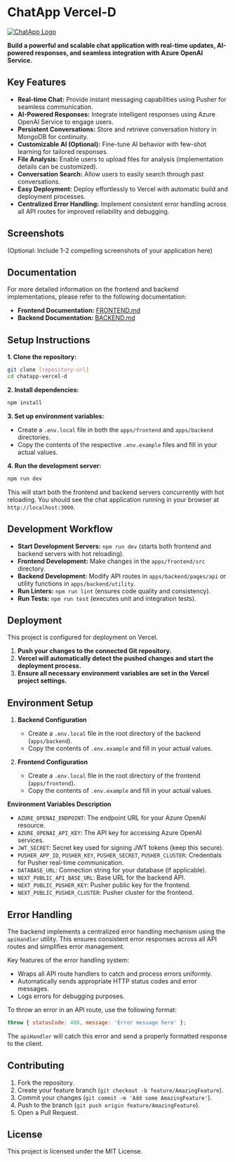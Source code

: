 # ChatApp Vercel-D

[![ChatApp Logo](link-to-logo.png)](link-to-project-website) 

**Build a powerful and scalable chat application with real-time updates, AI-powered responses, and seamless integration with Azure OpenAI Service.**

## Key Features

- **Real-time Chat:** Provide instant messaging capabilities using Pusher for seamless communication.
- **AI-Powered Responses:** Integrate intelligent responses using Azure OpenAI Service to engage users.
- **Persistent Conversations:** Store and retrieve conversation history in MongoDB for continuity.
- **Customizable AI (Optional):**  Fine-tune AI behavior with few-shot learning for tailored responses.
- **File Analysis:**  Enable users to upload files for analysis (implementation details can be customized).
- **Conversation Search:** Allow users to easily search through past conversations.
- **Easy Deployment:** Deploy effortlessly to Vercel with automatic build and deployment processes.
- **Centralized Error Handling:** Implement consistent error handling across all API routes for improved reliability and debugging.

## Screenshots

(Optional: Include 1-2 compelling screenshots of your application here)

## Documentation

For more detailed information on the frontend and backend implementations, please refer to the following documentation:

- **Frontend Documentation:** [FRONTEND.md](FRONTEND.md)
- **Backend Documentation:** [BACKEND.md](BACKEND.md)

## Setup Instructions

**1. Clone the repository:**

```bash
git clone [repository-url]
cd chatapp-vercel-d
```

**2. Install dependencies:**

```bash
npm install
```

**3. Set up environment variables:**

- Create a `.env.local` file in both the `apps/frontend` and `apps/backend` directories.
- Copy the contents of the respective `.env.example` files and fill in your actual values.

**4. Run the development server:**

```bash
npm run dev
```

This will start both the frontend and backend servers concurrently with hot reloading. You should see the chat application running in your browser at `http://localhost:3000`.

## Development Workflow

- **Start Development Servers:** `npm run dev` (starts both frontend and backend servers with hot reloading).
- **Frontend Development:** Make changes in the `apps/frontend/src` directory.
- **Backend Development:** Modify API routes in `apps/backend/pages/api` or utility functions in `apps/backend/utility`.
- **Run Linters:** `npm run lint` (ensures code quality and consistency).
- **Run Tests:** `npm run test` (executes unit and integration tests).

## Deployment

This project is configured for deployment on Vercel.

1. **Push your changes to the connected Git repository.**
2. **Vercel will automatically detect the pushed changes and start the deployment process.**
3. **Ensure all necessary environment variables are set in the Vercel project settings.**

## Environment Setup

1. **Backend Configuration**

   - Create a `.env.local` file in the root directory of the backend (`apps/backend`).
   - Copy the contents of `.env.example` and fill in your actual values.

2. **Frontend Configuration**

   - Create a `.env.local` file in the root directory of the frontend (`apps/frontend`).
   - Copy the contents of `.env.example` and fill in your actual values.

**Environment Variables Description**

- `AZURE_OPENAI_ENDPOINT`: The endpoint URL for your Azure OpenAI resource.
- `AZURE_OPENAI_API_KEY`: The API key for accessing Azure OpenAI services.
- `JWT_SECRET`: Secret key used for signing JWT tokens (keep this secure).
- `PUSHER_APP_ID`, `PUSHER_KEY`, `PUSHER_SECRET`, `PUSHER_CLUSTER`: Credentials for Pusher real-time communication.
- `DATABASE_URL`: Connection string for your database (if applicable).
- `NEXT_PUBLIC_API_BASE_URL`: Base URL for the backend API.
- `NEXT_PUBLIC_PUSHER_KEY`: Pusher public key for the frontend.
- `NEXT_PUBLIC_PUSHER_CLUSTER`: Pusher cluster for the frontend.

## Error Handling

The backend implements a centralized error handling mechanism using the `apiHandler` utility. This ensures consistent error responses across all API routes and simplifies error management.

Key features of the error handling system:
- Wraps all API route handlers to catch and process errors uniformly.
- Automatically sends appropriate HTTP status codes and error messages.
- Logs errors for debugging purposes.

To throw an error in an API route, use the following format:
```javascript
throw { statusCode: 400, message: 'Error message here' };
```

The `apiHandler` will catch this error and send a properly formatted response to the client.

## Contributing

1. Fork the repository.
2. Create your feature branch (`git checkout -b feature/AmazingFeature`).
3. Commit your changes (`git commit -m 'Add some AmazingFeature'`).
4. Push to the branch (`git push origin feature/AmazingFeature`).
5. Open a Pull Request.

## License

This project is licensed under the MIT License.
